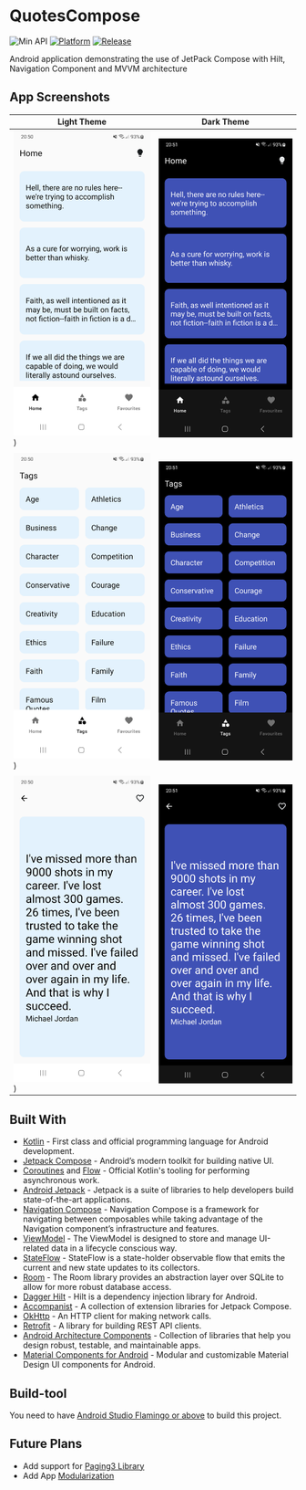 # QuotesCompose
![Min API](https://img.shields.io/badge/API-26%2B-orange.svg?style=flat)
[![Platform](https://img.shields.io/badge/platform-Android-green.svg)](http://developer.android.com/index.html)
[![Release](https://img.shields.io/github/v/release/mende273/quotescompose)](https://github.com/mende273/QuotesCompose/releases)

Android application demonstrating the use of JetPack Compose with Hilt, Navigation Component and MVVM architecture

## App Screenshots
| Light Theme | Dark Theme |
| --- | --- |
| <img src="/screenshots/1_light.png" width="250">) | <img src="/screenshots/1_dark.png" width="250"> |
|  |  |
| <img src="/screenshots/2_light.png" width="250">) | <img src="/screenshots/2_dark.png" width="250"> |
|  |  |
| <img src="/screenshots/3_light.png" width="250">) | <img src="/screenshots/3_dark.png" width="250"> |

## Built With
- [Kotlin](https://kotlinlang.org/) - First class and official programming language for Android development.
- [Jetpack Compose](https://developer.android.com/jetpack/compose) - Android’s modern toolkit for building native UI.
- [Coroutines](https://kotlinlang.org/docs/reference/coroutines-overview.html) and [Flow](https://kotlinlang.org/docs/reference/coroutines/flow.html#asynchronous-flow) - Official Kotlin's tooling for performing asynchronous work.
- [Android Jetpack](https://developer.android.com/jetpack) - Jetpack is a suite of libraries to help developers build state-of-the-art applications.
- [Navigation Compose](https://developer.android.com/jetpack/compose/navigation) - Navigation Compose is a framework for navigating between composables while taking advantage of the Navigation component’s infrastructure and features.
- [ViewModel](https://developer.android.com/topic/libraries/architecture/viewmodel) - The ViewModel is designed to store and manage UI-related data in a lifecycle conscious way.
- [StateFlow](https://developer.android.com/kotlin/flow/stateflow-and-sharedflow#stateflow) - StateFlow is a state-holder observable flow that emits the current and new state updates to its collectors.
- [Room](https://developer.android.com/topic/libraries/architecture/room) - The Room library provides an abstraction layer over SQLite to allow for more robust database access.
- [Dagger Hilt](https://developer.android.com/training/dependency-injection/hilt-android) - Hilt is a dependency injection library for Android.
- [Accompanist](https://github.com/google/accompanist) - A collection of extension libraries for Jetpack Compose.
- [OkHttp](https://github.com/square/okhttp) - An HTTP client for making network calls.
- [Retrofit](https://github.com/square/retrofit) - A library for building REST API clients.
- [Android Architecture Components](https://developer.android.com/topic/libraries/architecture) - Collection of libraries that help you design robust, testable, and maintainable apps.
- [Material Components for Android](https://github.com/material-components/material-components-android) - Modular and customizable Material Design UI components for Android.

## Build-tool
You need to have [Android Studio Flamingo or above](https://developer.android.com/studio/preview) to build this project.



## Future Plans
- Add support for [Paging3 Library](https://developer.android.com/topic/libraries/architecture/paging/v3-overview)
- Add App [Modularization](https://developer.android.com/topic/modularization)
